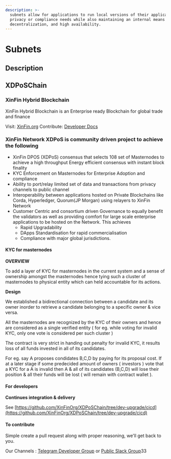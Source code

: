 ```yaml
---
description: >-
  subnets allow for applications to run local versions of their application for
  privacy or compliance needs while also maintaining an internal means of
  decentralization, and high availability.
---
```


# Subnets



## Description



## XDPoSChain

### XinFin Hybrid Blockchain

XinFin Hybrid Blockchain is an Enterprise ready Blockchain for global trade and finance

Visit: [XinFin.org](https://xinfin.org/) Contribute: [Developer Docs](https://docs.xinfin.org/)

### XinFin Network XDPoS is community driven project to achieve the following

* XinFin DPOS (XDPoS) consensus that selects 108 set of Masternodes to achieve a high throughput Energy efficient consensus with instant block finality
* KYC Enforcement on Masternodes for Enterprise Adoption and compliance
* Ability to port/relay limited set of data and transactions from privacy channels to public channel
* Interoperability between applications hosted on Private Blockchains like Corda, Hyperledger, Quorum(JP Morgan) using relayers to XinFin Network
* Customer Centric and consortium driven Governance to equally benefit the validators as well as providing comfort for large scale enterprise applications to be hosted on the Network. This achieves
  * Rapid Upgradability
  * DApps Standardisation for rapid commercialisation
  * Compliance with major global jurisdictions.

#### KYC for masternodes

**OVERVIEW**

To add a layer of KYC for masternodes in the current system and a sense of ownership amongst the masternodes hence tying such a cluster of masternodes to physical entity which can held accountable for its actions.

**Design**

We established a bidirectional connection between a candidate and its owner inorder to retrieve a candidate belonging to a specific owner & vice versa.

All the masternodes are recognized by the KYC of their owners and hence are considered as a single verified entity ( for eg. while voting for invalid KYC, only one vote is considered per such cluster )

The contract is very strict in handing out penalty for invalid KYC, it results loss of all funds invested in all of its candidates.

For eg. say A proposes condidates B,C,D by paying for its proposal cost. If at a later stage if some predecided amount of owners ( investors ) vote that a KYC for a A is invalid then A & all of its candidates (B,C,D) will lose their position & all their funds will be lost ( will remain with contract wallet ).

#### For developers

**Continues integration & delivery**

See [https://github.com/XinFinOrg/XDPoSChain/tree/dev-upgrade/cicd](https://github.com/XinFinOrg/XDPoSChain/tree/dev-upgrade/cicd)

#### To contribute

Simple create a pull request along with proper reasoning, we'll get back to you.

Our Channels : [Telegram Developer Group](https://t.me/XinFinDevelopers) or [Public Slack Group](https://launchpass.com/xinfin-public)33











